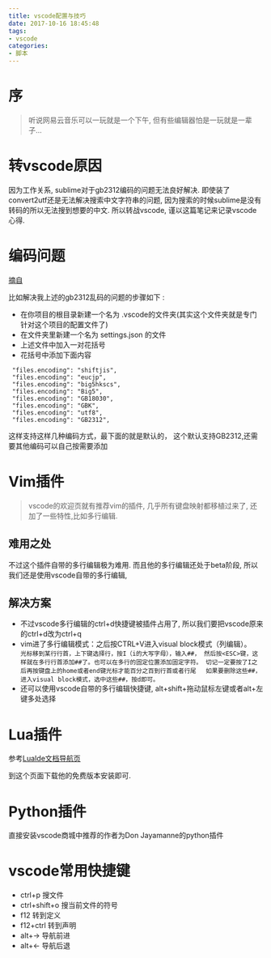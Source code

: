 ```yaml
---
title: vscode配置与技巧
date: 2017-10-16 18:45:48
tags:
- vscode
categories:
- 脚本
---
```


# 序

> 听说网易云音乐可以一玩就是一个下午, 但有些编辑器怕是一玩就是一辈子...

# 转vscode原因

因为工作关系, sublime对于gb2312编码的问题无法良好解决.
即使装了convert2utf还是无法解决搜索中文字符串的问题, 因为搜索的时候sublime是没有转码的所以无法搜到想要的中文.
所以转战vscode, 谨以这篇笔记来记录vscode心得.

<!-- more -->

# 编码问题


[摘自](https://www.zhihu.com/question/30033418/answer/51510228)

比如解决我上述的gb2312乱码的问题的步骤如下 : 

- 在你项目的根目录新建一个名为 .vscode的文件夹(其实这个文件夹就是专门针对这个项目的配置文件了)
- 在文件夹里新建一个名为 settings.json 的文件
- 上述文件中加入一对花括号
- 花括号中添加下面内容

```
 "files.encoding": "shiftjis",
 "files.encoding": "eucjp",
 "files.encoding": "big5hkscs",
 "files.encoding": "Big5",
 "files.encoding": "GB18030",
 "files.encoding": "GBK",
 "files.encoding": "utf8",
 "files.encoding": "GB2312",
 ```
 这样支持这样几种编码方式，最下面的就是默认的， 这个默认支持GB2312,还需要其他编码可以自己按需要添加


# Vim插件

> vscode的欢迎页就有推荐vim的插件, 几乎所有键盘映射都移植过来了,
> 还加了一些特性,比如多行编辑.

## 难用之处

不过这个插件自带的多行编辑极为难用.
而且他的多行编辑还处于beta阶段, 所以我们还是使用vscode自带的多行编辑,

## 解决方案

- 不过vscode多行编辑的ctrl+d快捷键被插件占用了, 所以我们要把vscode原来的ctrl+d改为ctrl+q
- vim进了多行编辑模式：<ESC>之后按CTRL+V进入visual block模式（列编辑）。
`
　光标移到某行行首，上下键选择行，按I（i的大写字母），输入##，
  然后按<ESC>键，这样就在多行行首添加##了。也可以在多行的固定位置添加固定字符。
  切记一定要按了I之后再按键盘上的home或者end键光标才能百分之百到行首或者行尾
　如果要删除这些##，进入visual block模式，选中这些##，按d即可。
`
- 还可以使用vscode自带的多行编辑快捷键, alt+shift+拖动鼠标左键或者alt+左键多处选择

# Lua插件

参考[LuaIde文档导航页](http://www.jianshu.com/p/47fbe1de123d)

到这个页面下载他的免费版本安装即可.

# Python插件

直接安装vscode商城中推荐的作者为Don Jayamanne的python插件

# vscode常用快捷键

- ctrl+p 搜文件
- ctrl+shift+o 搜当前文件的符号
- f12 转到定义
- f12+ctrl 转到声明
- alt+-> 导航前进
- alt+<- 导航后退


